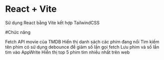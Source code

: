 # React + Vite

Sử dụng React bằng Vite kết hợp TailwindCSS

#Chức năng

Fetch API movie của TMDB
Hiển thị danh sách các phim đang nổi
Tìm kiếm tên phim có sử dụng debounce để giảm số lần gọi fetch
Lưu phim và số lần tìm vào AppWrite
Hiển thị top 5 phim tìm nhiều nhất trên web
